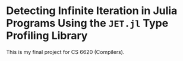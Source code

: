# Detecting Infinite Iteration in Julia Programs Using the `JET.jl` Type Profiling Library

This is my final project for CS 6620 (Compilers).